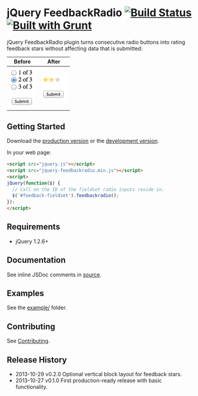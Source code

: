 # jQuery FeedbackRadio [![Build Status](https://travis-ci.org/ain/jquery-feedbackradio.png?branch=master)](https://travis-ci.org/ain/jquery-feedbackradio) [![Built with Grunt](https://cdn.gruntjs.com/builtwith.png)](http://gruntjs.com/)

jQuery FeedbackRadio plugin turns consecutive radio buttons into rating feedback stars without affecting data that is submitted:

| Before | After |
|:------:|:------:|
|![Original radio inputs](https://github.com/ain/jquery-feedbackradio/raw/master/example/original.png) | ![Interpreted radio inputs](https://github.com/ain/jquery-feedbackradio/raw/master/example/converted.png) |

## Getting Started
Download the [production version][min] or the [development version][max].

[min]: https://raw.github.com/ain/jquery-feedbackradio/master/dist/jquery-feedbackradio.min.js
[max]: https://raw.github.com/ain/jquery-feedbackradio/master/src/jquery-feedbackradio.js

In your web page:

```html
<script src="jquery.js"></script>
<script src="jquery-feedbackradio.min.js"></script>
<script>
jQuery(function($) {
  // Call on the ID of the fieldset radio inputs reside in.
  $('#feedback-fieldset').feedbackradio();
});
</script>
```

## Requirements
- jQuery 1.2.6+

## Documentation
See inline JSDoc comments in [source](https://github.com/ain/jquery-feedbackradio/blob/master/src/jquery-feedbackradio.js).

## Examples
See the [example/](https://github.com/ain/jquery-feedbackradio/tree/master/example) folder.

## Contributing
See [Contributing](https://github.com/ain/jquery-feedbackradio/blob/master/CONTRIBUTING.md).

## Release History
- 2013-10-29  v0.2.0  Optional vertical block layout for feedback stars.
- 2013-10-27  v0.1.0  First production-ready release with basic functionality.
